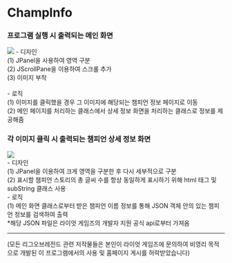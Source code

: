 <h1>ChampInfo</h1>
<h2JSON을 활용한 리그오브레전드 챔피언 정보 프로그램</h1>
<h3>프로그램 실행 시 출력되는 메인 화면</h3>
<img src="https://postfiles.pstatic.net/MjAxOTA1MDhfMjcg/MDAxNTU3MzIwNzcwNTA0.nMVJwvgiDNZ6OpGUODPOlvEJNEpy0rslf3rJbTWvJm0g.ivKEtQNimY8wtRWA6wVeYTE1QRLYFw7mVCwKWemuol4g.PNG.myungjae18/main_page.PNG?type=w773"/>
- 디자인<br>
(1) JPanel을 사용하여 영역 구분<br>
(2) JScrollPane을 이용하여 스크롤 추가<br>
(3) 이미지 부착<br><br>
- 로직<br>
(1) 이미지를 클릭했을 경우 그 이미지에 해당되는 챔피언 정보 페이지로 이동<br>
(2) 메인 페이지를 처리하는 클래스에서 상세 정보 화면을 처리하는 클래스로 정보를 제공해줌
  <br>
<h3>각 이미지 클릭 시 출력되는 챔피언 상세 정보 화면</h3>
<img src="https://postfiles.pstatic.net/MjAxOTA1MDlfMzgg/MDAxNTU3MzI4OTQ0Mjgy.tg2iCi8vYasOr5N3H3WfS3r0XTQSLVCYEP7YIBw-Lh0g.tlYVRkcC8U7kvhw9onKQ9e3saD2HxAdQT_-emp_QgbYg.PNG.myungjae18/detail_page.PNG?type=w773"/><br>
- 디자인<br>
(1) JPanel을 이용하여 크게 영역을 구분한 후 다시 세부적으로 구분<br>
(2) 표시할 챔피언 스토리의 총 글씨 수를 항상 동일하게 표시하기 위해 html 태그 및 subString 클래스 사용
<br>
- 로직<br>
(1) 메인 화면 클래스로부터 받은 챔피언 이름 정보를 통해 JSON 객체 안의 있는 챔피언 정보를 검색하여 출력<br>
*해당 JSON 파일은 라이엇 게임즈의 개발자 지원 공식 api로부터 가져옴<br><hr>
(모든 리그오브레전드 관련 저작물들은 본인이 라이엇 게임즈에 문의하여 비영리 목적으로 개발된 이 프로그램에서의 사용 및 홈페이지 게시를 허락받았습니다)
